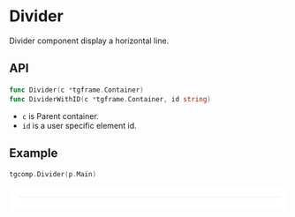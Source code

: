 # Divider

Divider component display a horizontal line.

## API

```go
func Divider(c *tgframe.Container)
func DividerWithID(c *tgframe.Container, id string)
```

* `c` is Parent container.
* `id` is a user specific element id.

## Example

```go
tgcomp.Divider(p.Main)
```

![divider component](divider.png)